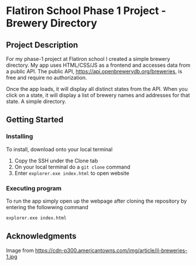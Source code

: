 # Flatiron School Phase 1 Project - Brewery Directory

## Project Description

For my phase-1 project at Flatiron school I created a simple brewery directory. 
My app uses HTML/CSS/JS as a frontend and accesses data from a public API. The public API, https://api.openbrewerydb.org/breweries, is free and require no authorization. 

Once the app loads, it will display all distinct states from the API. When you click on a state, it will display a list of brewery names and addresses for that state. A simple directory. 

## Getting Started

### Installing

To install, download onto your local terminal

1. Copy the SSH under the Clone tab
2. On your local terminal do a ```git clone``` command
3. Enter ```explorer.exe index.html``` to open website

### Executing program

To run the app simply open up the webpage after cloning the repository by entering the followwing command

```bash
explorer.exe index.html
```

## Acknowledgments

Image from https://cdn-p300.americantowns.com/img/article/il-breweries-1.jpg